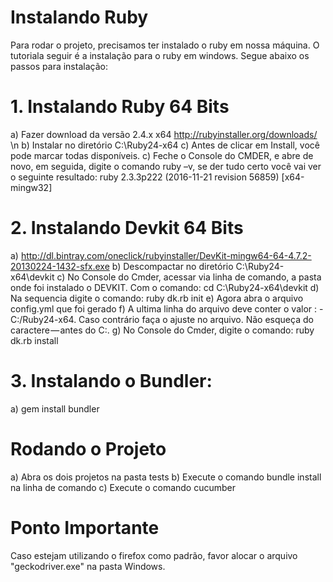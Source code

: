 # Instalando Ruby

Para rodar o projeto, precisamos ter instalado o ruby em nossa máquina. O tutoriala seguir é a instalação para o ruby em windows.
Segue abaixo os passos para instalação:

# 1. Instalando Ruby 64 Bits

a) Fazer download da versão 2.4.x x64 http://rubyinstaller.org/downloads/
\n b) Instalar no diretório C:\Ruby24-x64
c) Antes de clicar em Install, você pode marcar todas disponíveis.
c) Feche o Console do CMDER, e abre de novo, em seguida, digite o comando ruby –v, se der tudo certo você vai ver o seguinte resultado:
ruby 2.3.3p222 (2016-11-21 revision 56859) [x64-mingw32]

# 2. Instalando Devkit 64 Bits

a) http://dl.bintray.com/oneclick/rubyinstaller/DevKit-mingw64-64-4.7.2-20130224-1432-sfx.exe
b) Descompactar no diretório C:\Ruby24-x64\devkit
c) No Console do Cmder, acessar via linha de comando, a pasta onde foi instalado o DEVKIT. Com o comando: cd C:\Ruby24-x64\devkit
d) Na sequencia digite o comando: ruby dk.rb init
e) Agora abra o arquivo config.yml que foi gerado
f) A ultima linha do arquivo deve conter o valor : -C:/Ruby24-x64. Caso contrário faça o ajuste no arquivo. Não esqueça do caractere — antes do C:\.
g) No Console do Cmder, digite o comando: ruby dk.rb install

# 3. Instalando o Bundler:

a) gem install bundler

# Rodando o Projeto

a) Abra os dois projetos na pasta tests
b) Execute o comando bundle install na linha de comando
c) Execute o comando cucumber

# Ponto Importante

Caso estejam utilizando o firefox como padrão, favor alocar o arquivo "geckodriver.exe" na pasta Windows.

